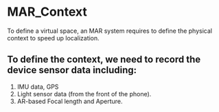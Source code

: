 # MAR_Context

To define a virtual space, an MAR system requires to define the physical context to speed up localization.
## To define the context, we need to record the device sensor data including:
1. IMU data, GPS
2. Light sensor data (from the front of the phone).
3. AR-based Focal length and Aperture.
